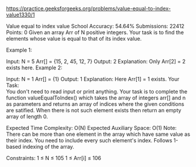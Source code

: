 
https://practice.geeksforgeeks.org/problems/value-equal-to-index-value1330/1

Value equal to index value 
School Accuracy: 54.64% Submissions: 22412 Points: 0
Given an array Arr of N positive integers. Your task is to find the elements whose value is equal to that of its index value.

Example 1:

Input: 
N = 5
Arr[] = {15, 2, 45, 12, 7}
Output: 2
Explanation: Only Arr[2] = 2 exists here.
Example 2:

Input: 
N = 1
Arr[] = {1}
Output: 1
Explanation: Here Arr[1] = 1 exists.
Your Task:  
You don't need to read input or print anything. Your task is to complete the function valueEqualToIndex() which takes the array of integers arr[] and n as parameters and returns an array of indices where the given conditions are satified. When there is not such element exists then return an empty array of length 0.

Expected Time Complexity: O(N)
Expected Auxiliary Space: O(1)
Note: There can be more than one element in the array which have same value as their index. You need to include every such element's index. Follows 1-based indexing of the array.

Constraints:
1 ≤ N ≤ 105
1 ≤ Arr[i] ≤ 106